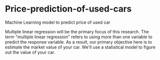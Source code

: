 # Price-prediction-of-used-cars
Machine Learning model to predict price of used car

Multiple linear regression will be the primary focus of this research. The term "multiple linear regression" refers to using more than one variable to predict the response variable. As a result, our primary objective here is to estimate the market value of your car. We'll use a statistical model to figure out the value of your car.

